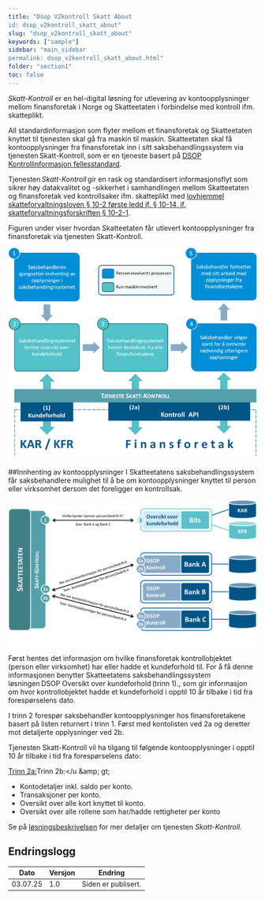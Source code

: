 ```yaml
---
title: "Dsop V2kontroll Skatt About
id: dsop_v2kontroll_skatt_about"
slug: "dsop_v2kontroll_skatt_about"
keywords: ["sample"]
sidebar: "main_sidebar
permalink: dsop_v2kontroll_skatt_about.html"
folder: "section1"
toc: false
---
```


*Skatt-Kontroll* er en hel-digital løsning for utlevering av kontoopplysninger mellom finansforetak i Norge og Skatteetaten i forbindelse med kontroll ifm. skatteplikt.

All standardinformasjon som flyter mellom et finansforetak og Skatteetaten knyttet til tjenesten skal gå fra maskin til maskin. Skatteetaten skal få kontoopplysninger fra finansforetak inn i sitt saksbehandlingssystem via tjenesten Skatt-Kontroll, som er en tjeneste basert på [DSOP Kontrollinformasjon fellesstandard](https://dokumentasjon.dsop.no/dsop_v2fellesstandard_om.html).

Tjenesten *Skatt-Kontroll* gir en rask og standardisert informasjonsflyt som sikrer høy datakvalitet og -sikkerhet i samhandlingen mellom Skatteetaten og finansforetak ved kontrollsaker ifm. skatteplikt med [lovhjemmel skatteforvaltningsloven &sect; 10-2 første ledd jf. &sect; 10-14, jf. skatteforvaltningsforskriften &sect; 10-2-1](https://dokumentasjon.dsop.no/dsop_v2kontroll_skatt_juridisk.html).

Figuren under viser hvordan Skatteetaten får utlevert kontoopplysninger fra finansforetak via tjenesten Skatt-Kontroll.

[![alt text](images/skatt_kontroll_01-1.png)](images/skatt_kontroll_01-1.png)

##Innhenting av kontoopplysninger
I Skatteetatens saksbehandlingssystem får saksbehandlere mulighet til å be om kontoopplysninger knyttet til person eller virksomhet dersom det foreligger en kontrollsak.

[![alt text](images/skatt_kontroll_01-2.png)](images/skatt_kontroll_01-2.png)

Først hentes det informasjon om hvilke finansforetak kontrollobjektet (person eller virksomhet) har eller hadde et kundeforhold til. For å få denne informasjonen benytter Skatteetatens saksbehandlingssystem løsningen DSOP Oversikt over kundeforhold (trinn 1)., som gir informasjon om hvor kontrollobjektet hadde et kundeforhold i opptil 10 år tilbake i tid fra forespørselens dato.

I trinn 2 forespør saksbehandler kontoopplysninger hos finansforetakene basert på listen returnert i trinn 1. Først med kontolisten ved 2a og deretter mot detaljerte opplysninger ved 2b.

Tjenesten Skatt-Kontroll vil ha tilgang til følgende kontoopplysninger i opptil 10 år tilbake i tid fra forespørselens dato:

<u>Trinn 2a:</u>Trinn 2b:</u &amp;amp; gt;
* Kontodetaljer inkl. saldo per konto.
* Transaksjoner per konto.
* Oversikt over alle kort knyttet til konto.
* Oversikt over alle rollene som har/hadde rettigheter per konto

Se på [løsningsbeskrivelsen](https://dokumentasjon.dsop.no/dsop_v2kontroll_skatt_l%C3%B8sningsbeskrivelse.html) for mer detaljer om
tjenesten *Skatt-Kontroll*.

## Endringslogg

| Dato | Versjon | Endring |
| ---------- | --------- | ---------------------------------------------- |
| 03.07.25 | 1.0 | Siden er publisert. |
